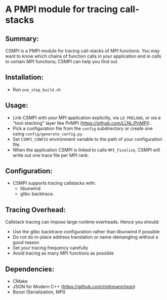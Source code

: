 # A PMPI module for tracing call-stacks

## Summary: 
CSMPI is a PMPI module for tracing call-stacks of MPI functions.
You may want to know which chains of function calls in your application end in 
calls to certain MPI functions; CSMPI can help you find out.

## Installation:
* Run `one_step_build.sh`

## Usage:
* Link CSMPI with your MPI application explicitly, via `LD_PRELOAD`, or via a 
  "tool-stacking" layer like PnMPI (https://github.com/LLNL/PnMPI).
* Pick a configuration file from the `config` subdirectory or create one using
  `config/generate_config.py`.
* Set `CSMPI_CONFIG` environment variable to the path of your configuration file.
* When the application CSMPI is linked to calls `MPI_Finalize`, CSMPI will
  write out one trace file per MPI rank. 

## Configuration:
* CSMPI supports tracing callstacks with: 
  * libunwind 
  * glibc backtrace. 

## Tracing Overhead:
Callstack tracing can impose large runtime overheads. Hence you should:
* Use the glibc backtrace configuration rather than libunwind if possible
* Do not do in-place address translation or name-demangling without a good reason
* Set your tracing frequency carefully
* Avoid tracing as many MPI functions as possible 

## Dependencies:
* CMake
* JSON for Modern C++ (https://github.com/nlohmann/json)
* Boost (Serialization, MPI)
